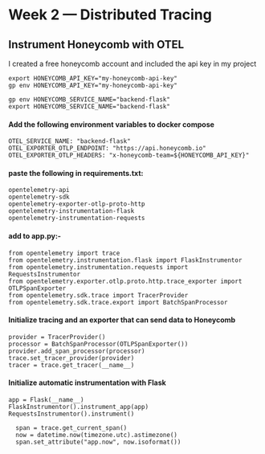 # Week 2 — Distributed Tracing

## Instrument Honeycomb with OTEL
I created  a free honeycomb account and included the api key in my project

```
export HONEYCOMB_API_KEY="my-honeycomb-api-key"
gp env HONEYCOMB_API_KEY="my-honeycomb-api-key"
```
```
gp env HONEYCOMB_SERVICE_NAME="backend-flask"
export HONEYCOMB_SERVICE_NAME="backend-flask"
```

#### Add the following environment variables to docker compose
```
OTEL_SERVICE_NAME: "backend-flask"
OTEL_EXPORTER_OTLP_ENDPOINT: "https://api.honeycomb.io"
OTEL_EXPORTER_OTLP_HEADERS: "x-honeycomb-team=${HONEYCOMB_API_KEY}"
```
#### paste the following in requirements.txt:
```
opentelemetry-api 
opentelemetry-sdk 
opentelemetry-exporter-otlp-proto-http 
opentelemetry-instrumentation-flask 
opentelemetry-instrumentation-requests
```

#### add to app.py:-
```
from opentelemetry import trace
from opentelemetry.instrumentation.flask import FlaskInstrumentor
from opentelemetry.instrumentation.requests import RequestsInstrumentor
from opentelemetry.exporter.otlp.proto.http.trace_exporter import OTLPSpanExporter
from opentelemetry.sdk.trace import TracerProvider
from opentelemetry.sdk.trace.export import BatchSpanProcessor
```

#### Initialize tracing and an exporter that can send data to Honeycomb
```
provider = TracerProvider()
processor = BatchSpanProcessor(OTLPSpanExporter())
provider.add_span_processor(processor)
trace.set_tracer_provider(provider)
tracer = trace.get_tracer(__name__)
```

#### Initialize automatic instrumentation with Flask
```
app = Flask(__name__)
FlaskInstrumentor().instrument_app(app)
RequestsInstrumentor().instrument()
```


      span = trace.get_current_span()
      now = datetime.now(timezone.utc).astimezone()
      span.set_attribute("app.now", now.isoformat())



